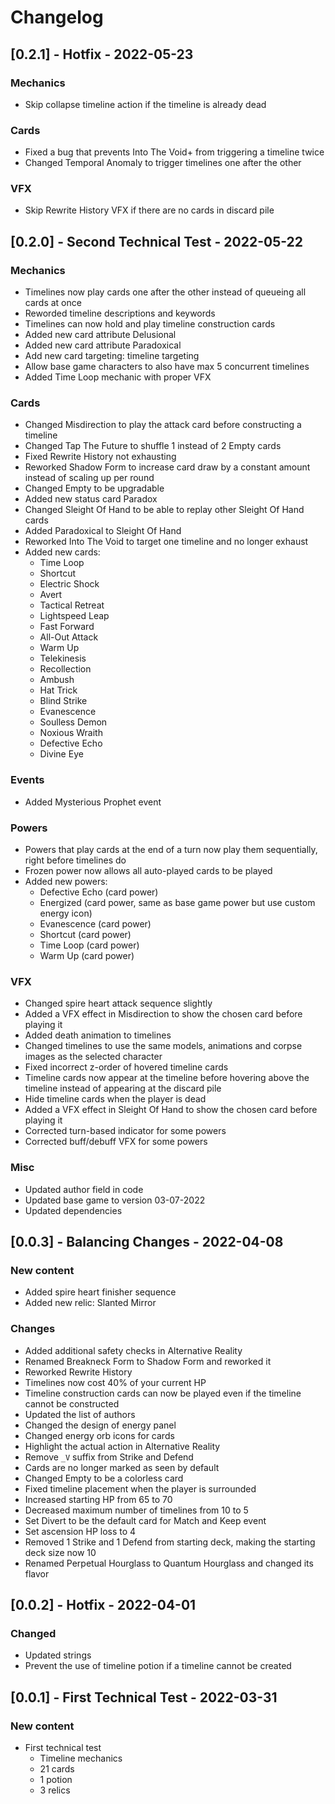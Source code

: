 # Changelog

## [0.2.1] - Hotfix - 2022-05-23
### Mechanics
- Skip collapse timeline action if the timeline is already dead

### Cards
- Fixed a bug that prevents Into The Void+ from triggering a timeline twice
- Changed Temporal Anomaly to trigger timelines one after the other

### VFX
- Skip Rewrite History VFX if there are no cards in discard pile

## [0.2.0] - Second Technical Test - 2022-05-22
### Mechanics
- Timelines now play cards one after the other instead of queueing all cards at once
- Reworded timeline descriptions and keywords
- Timelines can now hold and play timeline construction cards
- Added new card attribute Delusional
- Added new card attribute Paradoxical
- Add new card targeting: timeline targeting
- Allow base game characters to also have max 5 concurrent timelines
- Added Time Loop mechanic with proper VFX

### Cards
- Changed Misdirection to play the attack card before constructing a timeline
- Changed Tap The Future to shuffle 1 instead of 2 Empty cards
- Fixed Rewrite History not exhausting
- Reworked Shadow Form to increase card draw by a constant amount instead of scaling up per round
- Changed Empty to be upgradable
- Added new status card Paradox
- Changed Sleight Of Hand to be able to replay other Sleight Of Hand cards
- Added Paradoxical to Sleight Of Hand
- Reworked Into The Void to target one timeline and no longer exhaust
- Added new cards: 
  - Time Loop
  - Shortcut
  - Electric Shock
  - Avert
  - Tactical Retreat
  - Lightspeed Leap
  - Fast Forward
  - All-Out Attack
  - Warm Up
  - Telekinesis
  - Recollection
  - Ambush
  - Hat Trick
  - Blind Strike
  - Evanescence
  - Soulless Demon
  - Noxious Wraith
  - Defective Echo
  - Divine Eye

### Events
- Added Mysterious Prophet event

### Powers
- Powers that play cards at the end of a turn now play them sequentially, right before timelines do
- Frozen power now allows all auto-played cards to be played
- Added new powers:
  - Defective Echo (card power)
  - Energized (card power, same as base game power but use custom energy icon)
  - Evanescence (card power)
  - Shortcut (card power)
  - Time Loop (card power)
  - Warm Up (card power)

### VFX
- Changed spire heart attack sequence slightly
- Added a VFX effect in Misdirection to show the chosen card before playing it
- Added death animation to timelines
- Changed timelines to use the same models, animations and corpse images as the selected character
- Fixed incorrect z-order of hovered timeline cards
- Timeline cards now appear at the timeline before hovering above the timeline instead of appearing at the discard pile
- Hide timeline cards when the player is dead
- Added a VFX effect in Sleight Of Hand to show the chosen card before playing it
- Corrected turn-based indicator for some powers
- Corrected buff/debuff VFX for some powers

### Misc
- Updated author field in code
- Updated base game to version 03-07-2022
- Updated dependencies

## [0.0.3] - Balancing Changes - 2022-04-08
### New content
- Added spire heart finisher sequence
- Added new relic: Slanted Mirror

### Changes
- Added additional safety checks in Alternative Reality
- Renamed Breakneck Form to Shadow Form and reworked it
- Reworked Rewrite History
- Timelines now cost 40% of your current HP
- Timeline construction cards can now be played even if the timeline cannot be constructed
- Updated the list of authors
- Changed the design of energy panel
- Changed energy orb icons for cards
- Highlight the actual action in Alternative Reality
- Remove `_V` suffix from Strike and Defend
- Cards are no longer marked as seen by default
- Changed Empty to be a colorless card
- Fixed timeline placement when the player is surrounded
- Increased starting HP from 65 to 70
- Decreased maximum number of timelines from 10 to 5
- Set Divert to be the default card for Match and Keep event
- Set ascension HP loss to 4
- Removed 1 Strike and 1 Defend from starting deck, making the starting deck size now 10
- Renamed Perpetual Hourglass to Quantum Hourglass and changed its flavor

## [0.0.2] - Hotfix - 2022-04-01
### Changed
- Updated strings
- Prevent the use of timeline potion if a timeline cannot be created

## [0.0.1] - First Technical Test - 2022-03-31
### New content
- First technical test
  - Timeline mechanics
  - 21 cards
  - 1 potion
  - 3 relics
